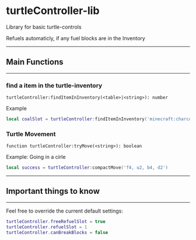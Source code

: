 # turtleController-lib

Library for basic turtle-controls

Refuels automaticly, if any fuel blocks are in the Inventory

---

## Main Functions

---

### find a item in the turtle-inventory

`turtleController:findItemInInventory(<table>|<string>): number`

Example

```lua
local coalSlot = turtleController:findItemInInventory('minecraft:charcoal')
```

### Turtle Movement

`function turtleController:tryMove(<string>): boolean`

Example: Going in a cirle

```lua
local success = turtleController:compactMove('f4, u2, b4, d2')
```

---

## Important things to know

---

Feel free to override the current default settings:

```lua
turtleController.freeRefuelSlot = true
turtleController.refuelSlot = 1
turtleController.canBreakBlocks = false
```
